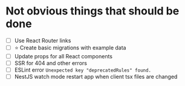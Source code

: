 # Not obvious things that should be done

- [ ] Use React Router links
- [ ] ⭐ Create basic migrations with example data
- [ ] Update props for all React components
- [ ] SSR for 404 and other errors
- [ ] ESLint error `Unexpected key "deprecatedRules" found.`
- [ ] NestJS watch mode restart app when client tsx files are changed